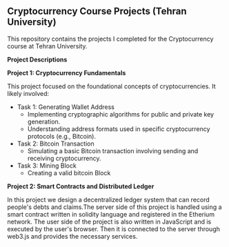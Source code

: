 ## Cryptocurrency Course Projects (Tehran University)

This repository contains the projects I completed for the Cryptocurrency course at Tehran University.

**Project Descriptions**

**Project 1: Cryptocurrency Fundamentals**

This project focused on the foundational concepts of cryptocurrencies. It likely involved:

- Task 1: Generating Wallet Address
  - Implementing cryptographic algorithms for public and private key generation.
  - Understanding address formats used in specific cryptocurrency protocols (e.g., Bitcoin).
- Task 2: Bitcoin Transaction
  - Simulating a basic Bitcoin transaction involving sending and receiving cryptocurrency.
- Task 3: Mining Block
  - Creating a valid bitcoin Block

**Project 2: Smart Contracts and Distributed Ledger**

In this project we design a decentralized ledger system that can record people's debts and claims.The server side of this project is handled using a smart contract written in solidity language and registered in the Etherium network. The user side of the project is also written in JavaScript and is executed by the user's browser. Then it is connected to the server through web3.js and provides the necessary services.

